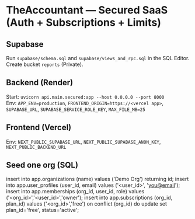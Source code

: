 # TheAccountant — Secured SaaS (Auth + Subscriptions + Limits)

## Supabase
Run `supabase/schema.sql` and `supabase/views_and_rpc.sql` in the SQL Editor. Create bucket `reports` (Private).

## Backend (Render)
Start: `uvicorn api.main.secured:app --host 0.0.0.0 --port 8000`  
Env: `APP_ENV=production`, `FRONTEND_ORIGIN=https://<vercel app>`, `SUPABASE_URL`, `SUPABASE_SERVICE_ROLE_KEY`, `MAX_FILE_MB=25`

## Frontend (Vercel)
Env: `NEXT_PUBLIC_SUPABASE_URL`, `NEXT_PUBLIC_SUPABASE_ANON_KEY`, `NEXT_PUBLIC_BACKEND_URL`

## Seed one org (SQL)
insert into app.organizations (name) values ('Demo Org') returning id;
insert into app.user_profiles (user_id, email) values ('<user_id>', '<you@email>');
insert into app.memberships (org_id, user_id, role) values ('<org_id>','<user_id>','owner');
insert into app.subscriptions (org_id, plan_id) values ('<org_id>','free')
  on conflict (org_id) do update set plan_id='free', status='active';
